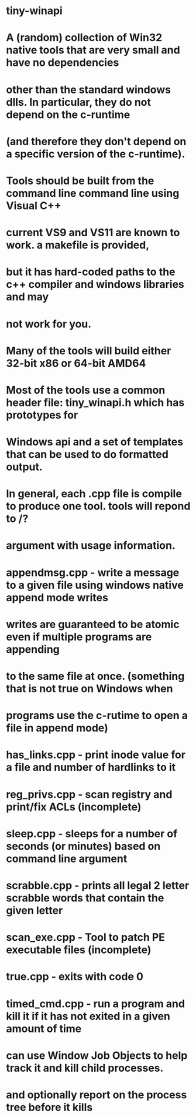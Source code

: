 # tiny-winapi
#
# A (random) collection of Win32 native tools that are very small and have no dependencies
# other than the standard windows dlls. In particular, they do not depend on the c-runtime
# (and therefore they don't depend on a specific version of the c-runtime).
#
# Tools should be built from the command line command line using Visual C++
# current VS9 and VS11 are known to work.  a makefile is provided,
# but it has hard-coded paths to the c++ compiler and windows libraries and may
# not work for you.
#
# Many of the tools will build either 32-bit x86 or 64-bit AMD64
#
# Most of the tools use a common header file: tiny_winapi.h which has prototypes for
# Windows api and a set of templates that can be used to do formatted output.
#
# In general, each .cpp file is compile to produce one tool.  tools will repond to /?
# argument with usage information.
#
# appendmsg.cpp - write a message to a given file using windows native append mode writes
#                 writes are guaranteed to be atomic even if multiple programs are appending
#                 to the same file at once. (something that is not true on Windows when
#                 programs use the c-rutime to open a file in append mode)
#
# has_links.cpp - print inode value for a file and number of hardlinks to it
#
# reg_privs.cpp - scan registry and print/fix ACLs (incomplete)
#
# sleep.cpp - sleeps for a number of seconds (or minutes) based on command line argument
#
# scrabble.cpp - prints all legal 2 letter scrabble words that contain the given letter
#
# scan_exe.cpp - Tool to patch PE executable files (incomplete)
#
# true.cpp - exits with code 0
#
# timed_cmd.cpp - run a program and kill it if it has not exited in a given amount of time
#                 can use Window Job Objects to help track it and kill child processes.
#                 and optionally report on the process tree before it kills
#
